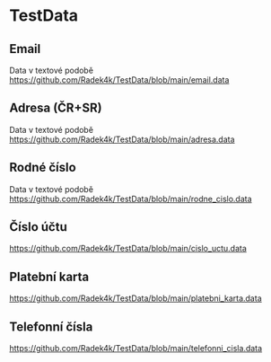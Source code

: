 # TestData

## Email
Data v textové podobě
https://github.com/Radek4k/TestData/blob/main/email.data

## Adresa (ČR+SR)
Data v textové podobě
https://github.com/Radek4k/TestData/blob/main/adresa.data

## Rodné číslo
Data v textové podobě
https://github.com/Radek4k/TestData/blob/main/rodne_cislo.data

## Číslo účtu
https://github.com/Radek4k/TestData/blob/main/cislo_uctu.data

## Platební karta
https://github.com/Radek4k/TestData/blob/main/platebni_karta.data

## Telefonní čísla
https://github.com/Radek4k/TestData/blob/main/telefonni_cisla.data
